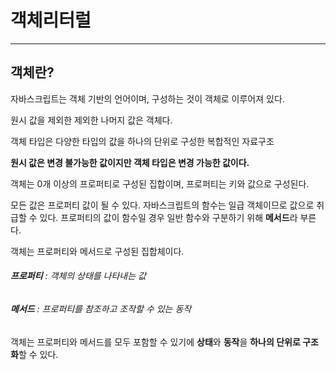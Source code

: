 <!-- @format -->

# **객체리터럴**

---

## **객체란?**

자바스크립트는 객체 기반의 언어이며, 구성하는 것이 객체로 이루어져 있다.

원시 값을 제외한 제외한 나머지 값은 객체다.

객체 타입은 다양한 타입의 값을 하나의 단위로 구성한 복합적인 자료구조

**원시 값은 변경 불가능한 값이지만 객체 타입은 변경 가능한 값이다.**

객체는 0개 이상의 프로퍼티로 구성된 집합이며, 프로퍼티는 키와 값으로 구성된다.

모든 값은 프로퍼티 값이 될 수 있다. 자바스크립트의 함수는 일급 객체이므로 값으로 취급할 수 있다. 프로퍼티의 값이 함수일 경우 일반 함수와 구분하기 위해 **메서드**라 부른다.

객체는 프로퍼티와 메서드로 구성된 집합체이다.

###### **프로퍼티** : 객체의 상태를 나타내는 값

###### **메서드** : 프로퍼티를 참조하고 조작할 수 있는 동작

객체는 프로퍼티와 메서드를 모두 포함할 수 있기에 **상태**와 **동작**을 **하나의 단위로 구조화**할 수 있다.
